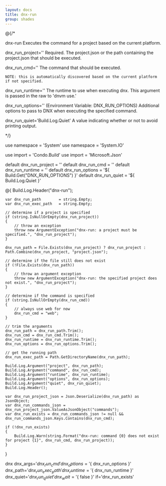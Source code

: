 ```yaml
---
layout: docs
title: dnx-run
group: shades
---
```


@{/*

dnx-run
    Executes the command for a project based on the current platform.

dnx_run_project=''
    Required. The project.json or the path containing the project.json that should be executed.

dnx_run_cmd=''
    The command that should be executed.

    NOTE: this is automatically discovered based on the current platform if not specified.

dnx_run_runtime=''
    The runtime to use when executing dnx. This argument is passed in the raw to 'dnvm use.'

dnx_run_options='' (Environment Variable: DNX_RUN_OPTIONS)
    Additional options to pass to DNX when executing the specified command.

dnx_run_quiet='Build.Log.Quiet'
    A value indicating whether or not to avoid printing output.

*/}

use namespace = 'System'
use namespace = 'System.IO'

use import = 'Condo.Build'
use import = 'Microsoft.Json'

default dnx_run_project = ''
default dnx_run_cmd     = ''
default dnx_run_runtime = ''
default dnx_run_options = '${ Build.Get("DNX_RUN_OPTIONS") }'
default dnx_run_quiet   = '${ Build.Log.Quiet }'

@{
    Build.Log.Header("dnx-run");

    var dnx_run_path        = string.Empty;
    var dnx_run_exec_path   = string.Empty;

    // determine if a project is specified
    if (string.IsNullOrEmpty(dnx_run_project))
    {
        // throw an exception
        throw new ArgumentException("dnx-run: a project must be specified.", "dnx_run_project");
    }

    dnx_run_path = File.Exists(dnx_run_project) ? dnx_run_project : Path.Combine(dnx_run_project, "project.json");

    // determine if the file still does not exist
    if (!File.Exists(dnx_run_path))
    {
        // throw an argument exception
        throw new ArgumentException("dnx-run: the specified project does not exist.", "dnx_run_project");
    }

    // determine if the command is specified
    if (string.IsNullOrEmpty(dnx_run_cmd))
    {
        // always use web for now
        dnx_run_cmd = "web";
    }

    // trim the arguments
    dnx_run_path = dnx_run_path.Trim();
    dnx_run_cmd = dnx_run_cmd.Trim();
    dnx_run_runtime = dnx_run_runtime.Trim();
    dnx_run_options = dnx_run_options.Trim();

    // get the running path
    dnx_run_exec_path = Path.GetDirectoryName(dnx_run_path);

    Build.Log.Argument("project", dnx_run_path);
    Build.Log.Argument("command", dnx_run_cmd);
    Build.Log.Argument("runtime", dnx_run_runtime);
    Build.Log.Argument("options", dnx_run_options);
    Build.Log.Argument("quiet", dnx_run_quiet);
    Build.Log.Header();

    var dnx_run_project_json = Json.Deserialize(dnx_run_path) as JsonObject;
    var dnx_run_commands_json = dnx_run_project_json.ValueAsJsonObject("commands");
    var dnx_run_exists = dnx_run_commands_json != null && dnx_run_commands_json.Keys.Contains(dnx_run_cmd);

    if (!dnx_run_exists)
    {
        Build.Log.Warn(string.Format("dnx-run: command {0} does not exist for project {1}", dnx_run_cmd, dnx_run_project));
    }
}

dnx dnx_args='${ dnx_run_cmd }' dnx_options='${ dnx_run_options }' dnx_path='${ dnx_run_exec_path }' dnx_runtime='${ dnx_run_runtime }' dnx_quiet='${ dnx_run_quiet }' dnx_wait='${ false }' if='dnx_run_exists'
